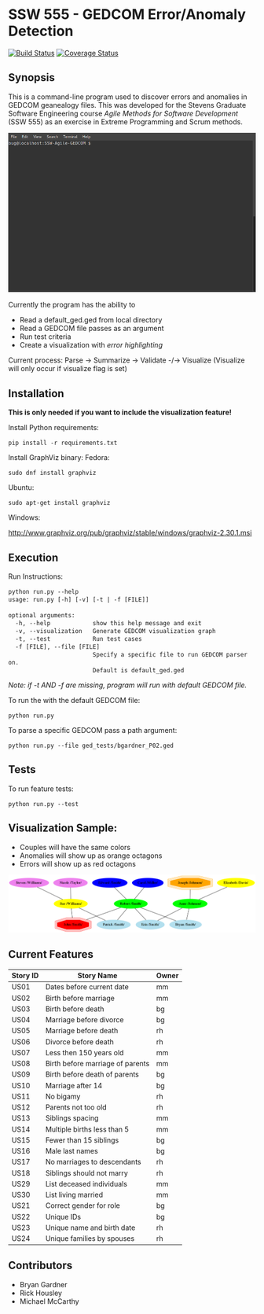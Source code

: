 # SSW 555 - GEDCOM Error/Anomaly Detection
[![Build Status](https://travis-ci.org/rickhousley/SSW-Agile-GEDCOM.svg?branch=master)](https://travis-ci.org/rickhousley/SSW-Agile-GEDCOM) [![Coverage Status](https://coveralls.io/repos/github/rickhousley/SSW-Agile-GEDCOM/badge.svg?branch=master)](https://coveralls.io/github/rickhousley/SSW-Agile-GEDCOM?branch=master)

## Synopsis
This is a command-line program used to discover errors and anomalies in GEDCOM geanealogy files. This was developed for the Stevens Graduate Software Engineering course *Agile Methods for Software Development* (SSW 555) as an exercise in Extreme Programming and Scrum methods.

![Shell Example](/imgs/term_ex.gif)

Currently the program has the ability to
* Read a default_ged.ged from local directory
* Read a GEDCOM file passes as an argument
* Run test criteria
* Create a visualization with *error highlighting*

Current process:
Parse -> Summarize -> Validate -/-> Visualize
(Visualize will only occur if visualize flag is set)

## Installation
**This is only needed if you want to include the visualization feature!**

Install Python requirements:
```
pip install -r requirements.txt
```
Install GraphViz binary:
Fedora:
```
sudo dnf install graphviz
```
Ubuntu:
```
sudo apt-get install graphviz
```
Windows:

http://www.graphviz.org/pub/graphviz/stable/windows/graphviz-2.30.1.msi

## Execution

Run Instructions:
```
python run.py --help
usage: run.py [-h] [-v] [-t | -f [FILE]]

optional arguments:
  -h, --help            show this help message and exit
  -v, --visualization   Generate GEDCOM visualization graph
  -t, --test            Run test cases
  -f [FILE], --file [FILE]
                        Specify a specific file to run GEDCOM parser on.
                        Default is default_ged.ged

```
*Note: if -t AND -f are missing, program will run with default GEDCOM file.*

To run the with the default GEDCOM file:
```
python run.py
```

To parse a specific GEDCOM pass a path argument:
```
python run.py --file ged_tests/bgardner_P02.ged
```

## Tests
To run feature tests:
```
python run.py --test
```
## Visualization Sample:
* Couples will have the same colors
* Anomalies will show up as orange octagons
* Errors will show up as red octagons

![Sample Visualization](/imgs/sample_tree.png)


## Current Features
| Story ID | Story Name                | Owner |
|----------|---------------------------|-------|
| US01     | Dates before current date | mm    |
| US02     | Birth before marriage     | mm    |
| US03     | Birth before death        | bg    |
| US04     | Marriage before divorce   | bg    |
| US05     | Marriage before death     | rh    |
| US06     | Divorce before death      | rh    |
| US07     | Less then 150 years old   | mm    |
| US08     | Birth before marriage of parents  | mm    |
| US09     | Birth before death of parents     | bg    |
| US10     | Marriage after 14         | bg    |
| US11     | No bigamy                 | rh    |
| US12     | Parents not too old       | rh    |
| US13     | Siblings spacing          | mm    |
| US14     | Multiple births less than 5       | mm    |
| US15     | Fewer than 15 siblings    | bg    |
| US16     | Male last names           | bg    |
| US17     | No marriages to descendants       | rh    |
| US18     | Siblings should not marry | rh    |
| US29     | List deceased individuals    | mm    |
| US30     | List living married          | mm    |
| US21     | Correct gender for role   | bg
| US22     | Unique IDs                | bg    |
| US23     | Unique name and birth date| rh    |
| US24     | Unique families by spouses| rh    |


## Contributors
+ Bryan Gardner
+ Rick Housley
+ Michael McCarthy
